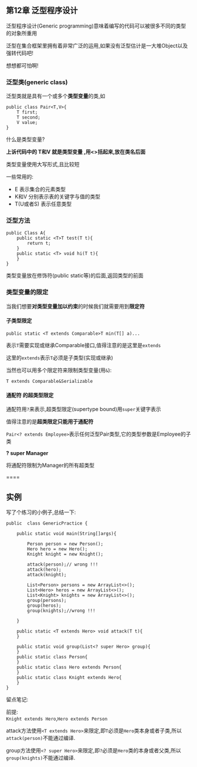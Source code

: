 
## 第12章 泛型程序设计

泛型程序设计(Generic programming)意味着编写的代码可以被很多不同的类型的对象所重用  

泛型在集合框架里拥有着非常广泛的运用,如果没有泛型估计是一大堆Object以及强转代码吧!  

想想都可怕啊!    

### 泛型类(generic class)

泛型类就是具有一个或多个**类型变量**的类,如

```
public class Pair<T,V>{
	T first;
	T second;
	V value;
}
```

什么是类型变量?  

**上诉代码中的 T和V 就是类型变量 ,用<>括起来,放在类名后面**  

类型变量使用大写形式,且比较短  

一些常用的:  

- E 表示集合的元素类型  
- K和V 分别表示表的关键字与值的类型  
- T(U或者S) 表示任意类型

### 泛型方法  

```
public Class A{
	public static <T>T test(T t){
		return t;
	}
	public static <T> void hi(T t){
	}
}
```

类型变量放在修饰符(public static等)的后面,返回类型的前面  



### 类型变量的限定

当我们想要**对类型变量加以约束**的时候我们就需要用到**限定符** 


#### 子类型限定
```
public static <T extends Comparable>T min(T[] a)...
```

表示`T`需要实现或继承Comparable接口,值得注意的是这里是`extends` 

这里的`extends`表示`T`必须是子类型(实现或继承)    

当然也可以用多个限定符来限制类型变量(用`&`):    

`T extends Comparable&Serializable`  

#### 通配符 的超类型限定


通配符用`?`来表示,超类型限定(supertype bound)用`super`关键字表示  

值得注意的是**超类限定只能用于通配符**  

`Pair<? extends Employee>`表示任何泛型Pair类型,它的类型参数是Employee的子类  

**? super Manager**   

将通配符限制为Manager的所有超类型  

====

## 实例  
写了个练习的小例子,总结一下:  

```
public  class GenericPractice {

    public static void main(String[]args){

        Person person = new Person();
        Hero hero = new Hero();
        Knight knight = new Knight();

        attack(person);// wrong !!!
        attack(hero);
        attack(knight);

        List<Person> persons = new ArrayList<>();
        List<Hero> heros = new ArrayList<>();
        List<Knight> knights = new ArrayList<>();
        group(persons);
        group(heros);
        group(knights);//wrong !!!

    }

    public static <T extends Hero> void attack(T t){
    }

    public static void group(List<? super Hero> group){
    }
    public static class Person{
    }
    public static class Hero extends Person{
    }
    public static class Knight extends Hero{
    }
}
```

留点笔记:

前提:  
`Knight extends Hero`,`Hero extends Person`  

attack方法使用`<T extends Hero>`来限定,即`T`必须是`Hero`类本身或者子类,所以`attack(person)`不能通过编译.  

group方法使用`<? super Hero>`来限定,即`?`必须是`Hero`类的本身或者父类,所以`group(knights)`不能通过编译.  







